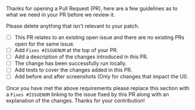 Thanks for opening a Pull Request (PR), here are a few guidelines as to what we need in your PR before we review it.

Please delete anything that isn't relevant to your patch.

* [ ] This PR relates to an existing open issue and there are no existing
      PRs open for the same issue.
* [ ] Add `Fixes #ISSUENUM` at the top of your PR.
* [ ] Add a description of the changes introduced in this PR.
* [ ] The change has been successfully run locally.
* [ ] Add tests to cover the changes added in this PR.
* [ ] Add before and after screenshots (Only for changes that impact the UI).

Once you have met the above requirements please replace this section with
a `Fixes #ISSUENUM` linking to the issue fixed by this PR along with an
explanation of the changes. Thanks for your contribution!
